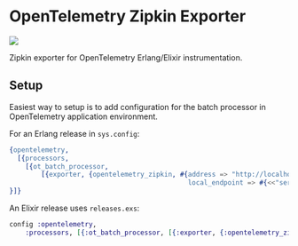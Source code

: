 # OpenTelemetry Zipkin Exporter

![](https://github.com/opentelemetry-beam/opentelemetry_zipkin/workflows/OpenTelemetry%20Zipkin%20Tests/badge.svg)

Zipkin exporter for OpenTelemetry Erlang/Elixir instrumentation.

## Setup

Easiest way to setup is to add configuration for the batch processor in OpenTelemetry application environment.

For an Erlang release in `sys.config`:

``` erlang
{opentelemetry,
  [{processors, 
    [{ot_batch_processor,
        [{exporter, {opentelemetry_zipkin, #{address => "http://localhost:9411/api/v2/spans",
                                             local_endpoint => #{<<"serviceName">> => <<"ServiceName">>}}}}]}]
}]}
```

An Elixir release uses `releases.exs`:

``` elixir
config :opentelemetry,
    :processors, [{:ot_batch_processor, [{:exporter, {:opentelemetry_zipkin, %{address: 'http://localhost:9411/api/v2/spans', local_endpoint: %{"serviceName" => "ServiceName"}}}}]}]
```
